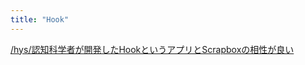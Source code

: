 ```yaml
---
title: "Hook"
---
```


[/hys/認知科学者が開発したHookというアプリとScrapboxの相性が良い](https://scrapbox.io/hys/認知科学者が開発したHookというアプリとScrapboxの相性が良い)
